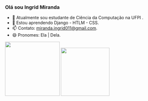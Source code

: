 ### Olá sou Ingrid Miranda


- 🔭 Atualmente sou estudante de Ciência da Computação na UFPI .
- 🌱 Estou aprendendo Django - HTLM - CSS.
- 📫 Contato: miranda.ingrid011@gmail.com.
- 😄 Pronomes: Ela | Dela.

<div>
<img height = "180em" src="https://github-readme-stats.vercel.app/api?username=ingridm011&theme=tokyonight" />
<img height = "160em" src="https://github-readme-stats.vercel.app/api/top-langs?username=ingridm011&layout=compact&theme=tokyonight" />
</div>


